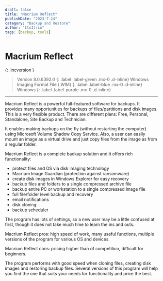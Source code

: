 ```yaml
---
draft: false
title: "Macrium Reflect"
publishDate: "2023-7-24"
category: "Backup and Restore"
author: "ItsItrio"
tags: [backup, tools]
---
```


# Macrium Reflect

{: .incversion }
> Version 8.0.6392.0
> {: .label .label-green .mx-0 .d-inline}
> Windows Imaging Format File (.WIM)
> {: .label .label-blue .mx-0 .d-inline}
> Windows
> {: .label .label-purple .mx-0 .d-inline}

---


Macrium Reflect is a powerful full-featured software for backups. It provides many opportunities for backups of files/partitions and disk images. This is a very flexible product. There are different plans: Free, Personal, Standalone, Site Backup and Technician.

It enables making backups on the fly (without restarting the computer) using Microsoft Volume Shadow Copy Service. Also, a user can easily mount an image as a virtual drive and just copy files from the image as from a regular folder.


Macrium Reflect is a complete backup solution and it offers rich functionality:
*   protect files and OS via disk imaging technology
*   Macrium Image Guardian (protection against ransomware)
*   create disk images in Windows Explorer for easy recovery
*   backup files and folders to a single compressed archive file
*   backup entire PC or workstation to a single compressed image file
*   full file/folder level backup and recovery
*   email notifications
*   disk cloning
*   backup scheduler


The program has lots of settings, so a new user may be a little confused at first, though it does not take much time to learn the ins and outs.

Macrium Reflect pros: high speed of work, many useful functions, multiple versions of the program for various OS and devices.

Macrium Reflect cons: pricing higher than of competition, difficult for beginners.


The program performs with good speed when cloning files, creating disk images and restoring backup files. Several versions of this program will help you find the one that suits your needs for functionality and price the best.
